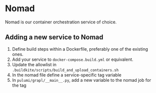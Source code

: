 # Nomad
Nomad is our container orchestration service of choice.

## Adding a new service to Nomad
1. Define build steps within a Dockerfile, preferably one of the existing ones.
2. Add your service to `docker-compose.build.yml` or equivalent.
3. Update the allowlist in `.buildkite/scripts/build_and_upload_containers.sh`
4. In the nomad file define a service-specific tag variable
5. In `pulumi/grapl/__main__.py`, add a new variable to the nomad job for the tag

